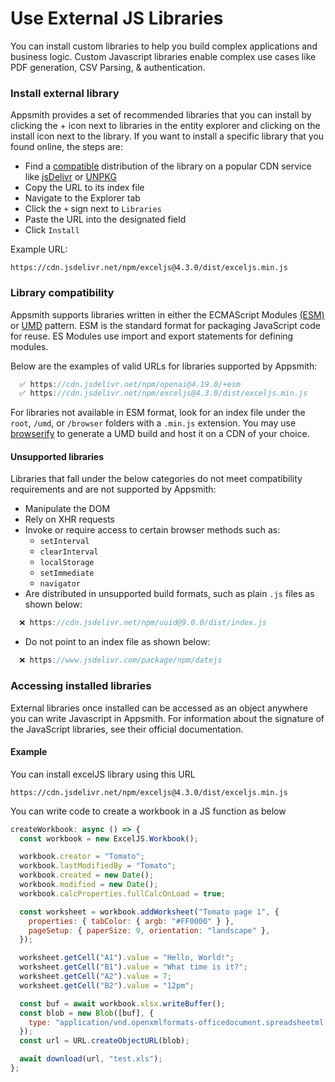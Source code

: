 # Use External JS Libraries

You can install custom libraries to help you build complex applications and business logic. Custom Javascript libraries enable complex use cases like PDF generation, CSV Parsing, & authentication.

 <VideoEmbed host="youtube" videoId="xXssLXQvdyY" title="How To Use Custom JavaScript Libraries" caption="How To Use JavaScript Libraries"/>

### Install external library

Appsmith provides a set of recommended libraries that you can install by clicking the + icon next to libraries in the entity explorer and clicking on the install icon next to the library.
If you want to install a specific library that you found online, the steps are:

* Find a [compatible](#library-compatibility) distribution of the library on a popular CDN service like [jsDelivr](https://www.jsdelivr.com/) or [UNPKG](https://unpkg.com/)
* Copy the URL to its index file
* Navigate to the Explorer tab
* Click the `+` sign next to `Libraries`
* Paste the URL into the designated field
* Click `Install`

Example URL:

```URL
https://cdn.jsdelivr.net/npm/exceljs@4.3.0/dist/exceljs.min.js
```

### Library compatibility

Appsmith supports libraries written in either the ECMAScript Modules [(ESM)](https://tc39.es/ecma262/#sec-modules) or [UMD](https://github.com/umdjs/umd) pattern. ESM is the standard format for packaging JavaScript code for reuse. ES Modules use import and export statements for defining modules.

Below are the examples of valid URLs for libraries supported by Appsmith:

```javascript
  ✅ https://cdn.jsdelivr.net/npm/openai@4.19.0/+esm
  ✅ https://cdn.jsdelivr.net/npm/exceljs@4.3.0/dist/exceljs.min.js
```

For libraries not available in ESM format, look for an index file under the `root`, `/umd`, or `/browser` folders with a `.min.js` extension. You may use [browserify](https://browserify.org/) to generate a UMD build and host it on a CDN of your choice.

#### Unsupported libraries

Libraries that fall under the below categories do not meet compatibility requirements and are not supported by Appsmith:

  * Manipulate the DOM
  * Rely on XHR requests
  * Invoke or require access to certain browser methods such as:
    * `setInterval`
    * `clearInterval`
    * `localStorage`
    * `setImmediate`
    * `navigator`
* Are distributed in unsupported build formats, such as plain `.js` files as shown below:

```javascript
  ❌ https://cdn.jsdelivr.net/npm/uuid@9.0.0/dist/index.js
```
* Do not point to an index file as shown below:

```javascript
  ❌ https://www.jsdelivr.com/package/npm/datejs
```

### Accessing installed libraries

External libraries once installed can be accessed as an object anywhere you can write Javascript in Appsmith. For information about the signature of the JavaScript libraries, see their official documentation.

#### Example

You can install excelJS library using this URL

```
https://cdn.jsdelivr.net/npm/exceljs@4.3.0/dist/exceljs.min.js
```

You can write code to create a workbook in a JS function as below

```javascript
createWorkbook: async () => {
  const workbook = new ExcelJS.Workbook();

  workbook.creator = "Tomato";
  workbook.lastModifiedBy = "Tomato";
  workbook.created = new Date();
  workbook.modified = new Date();
  workbook.calcProperties.fullCalcOnLoad = true;

  const worksheet = workbook.addWorksheet("Tomato page 1", {
    properties: { tabColor: { argb: "#FF0000" } },
    pageSetup: { paperSize: 9, orientation: "landscape" },
  });

  worksheet.getCell("A1").value = "Hello, World!";
  worksheet.getCell("B1").value = "What time is it?";
  worksheet.getCell("A2").value = 7;
  worksheet.getCell("B2").value = "12pm";

  const buf = await workbook.xlsx.writeBuffer();
  const blob = new Blob([buf], {
    type: "application/vnd.openxmlformats-officedocument.spreadsheetml.sheet",
  });
  const url = URL.createObjectURL(blob);

  await download(url, "test.xls");
};
```
